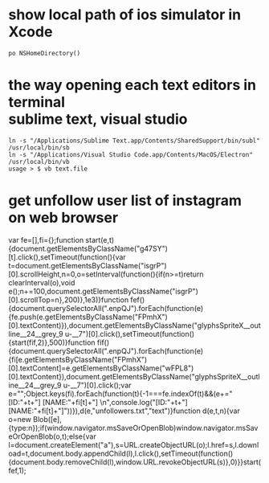 # show local path of ios simulator in Xcode
	po NSHomeDirectory()

# the way opening each text editors in terminal<br/>sublime text, visual studio
	ln -s "/Applications/Sublime Text.app/Contents/SharedSupport/bin/subl" /usr/local/bin/sb
	ln -s "/Applications/Visual Studio Code.app/Contents/MacOS/Electron" /usr/local/bin/vb
	usage > $ vb text.file

# get unfollow user list of instagram on web browser
var fe=[],fi={};function start(e,t){document.getElementsByClassName("g47SY")[t].click(),setTimeout(function(){var t=document.getElementsByClassName("isgrP")[0].scrollHeight,n=0,o=setInterval(function(){if(n>=t)return clearInterval(o),void e();n+=100,document.getElementsByClassName("isgrP")[0].scrollTop=n},200)},1e3)}function fef(){document.querySelectorAll(".enpQJ").forEach(function(e){fe.push(e.getElementsByClassName("FPmhX")[0].textContent)}),document.getElementsByClassName("glyphsSpriteX__outline__24__grey_9 u-__7")[0].click(),setTimeout(function(){start(fif,2)},500)}function fif(){document.querySelectorAll(".enpQJ").forEach(function(e){fi[e.getElementsByClassName("FPmhX")[0].textContent]=e.getElementsByClassName("wFPL8")[0].textContent}),document.getElementsByClassName("glyphsSpriteX__outline__24__grey_9 u-__7")[0].click();var e="";Object.keys(fi).forEach(function(t){-1===fe.indexOf(t)&&(e+="[ID:"+t+"] [NAME:"+fi[t]+"] \n",console.log("[ID:"+t+"] [NAME:"+fi[t]+"]"))}),d(e,"unfollowers.txt","text")}function d(e,t,n){var o=new Blob([e],{type:n});if(window.navigator.msSaveOrOpenBlob)window.navigator.msSaveOrOpenBlob(o,t);else{var l=document.createElement("a"),s=URL.createObjectURL(o);l.href=s,l.download=t,document.body.appendChild(l),l.click(),setTimeout(function(){document.body.removeChild(l),window.URL.revokeObjectURL(s)},0)}}start(fef,1);
